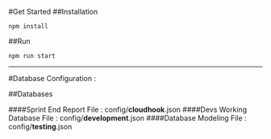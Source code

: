 #Get Started
##Installation
```
npm install
```

##Run
```
npm run start
```
-----
#Database Configuration :

##Databases

####Sprint End Report
File : config/**cloudhook**.json
####Devs Working Database
File : config/**development**.json
####Database Modeling
File : config/**testing**.json
